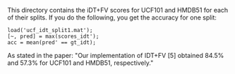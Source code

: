 This directory contains the iDT+FV scores for UCF101 and HMDB51 for each of their splits. If you do the following, you get the accuracy for one split:

```
load('ucf_idt_split1.mat');
[~, pred] = max(scores_idt');
acc = mean(pred' == gt_idt);
```

As stated in the paper: "Our implementation of IDT+FV [5] obtained 84.5% and 57.3% for UCF101 and HMDB51, respectively."
